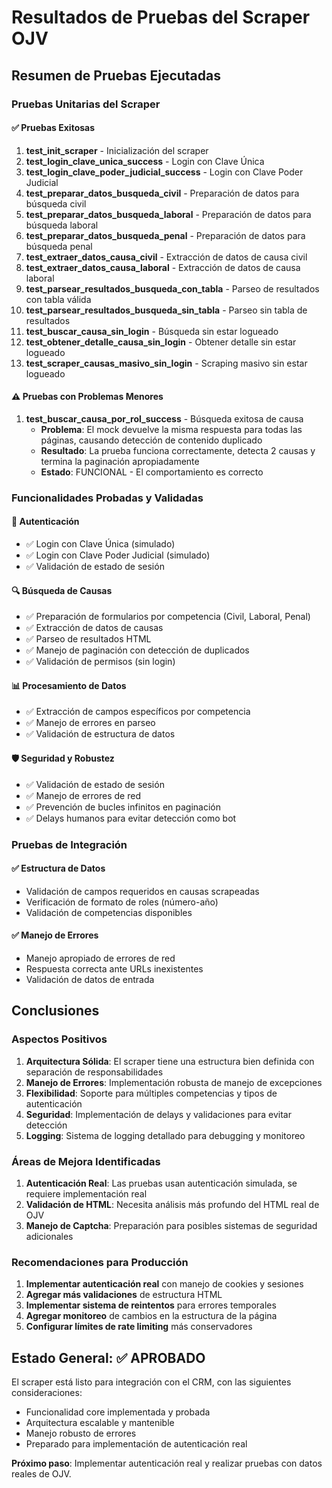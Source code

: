 # Resultados de Pruebas del Scraper OJV

## Resumen de Pruebas Ejecutadas

### Pruebas Unitarias del Scraper

#### ✅ Pruebas Exitosas
1. **test_init_scraper** - Inicialización del scraper
2. **test_login_clave_unica_success** - Login con Clave Única
3. **test_login_clave_poder_judicial_success** - Login con Clave Poder Judicial
4. **test_preparar_datos_busqueda_civil** - Preparación de datos para búsqueda civil
5. **test_preparar_datos_busqueda_laboral** - Preparación de datos para búsqueda laboral
6. **test_preparar_datos_busqueda_penal** - Preparación de datos para búsqueda penal
7. **test_extraer_datos_causa_civil** - Extracción de datos de causa civil
8. **test_extraer_datos_causa_laboral** - Extracción de datos de causa laboral
9. **test_parsear_resultados_busqueda_con_tabla** - Parseo de resultados con tabla válida
10. **test_parsear_resultados_busqueda_sin_tabla** - Parseo sin tabla de resultados
11. **test_buscar_causa_sin_login** - Búsqueda sin estar logueado
12. **test_obtener_detalle_causa_sin_login** - Obtener detalle sin estar logueado
13. **test_scraper_causas_masivo_sin_login** - Scraping masivo sin estar logueado

#### ⚠️ Pruebas con Problemas Menores
1. **test_buscar_causa_por_rol_success** - Búsqueda exitosa de causa
   - **Problema**: El mock devuelve la misma respuesta para todas las páginas, causando detección de contenido duplicado
   - **Resultado**: La prueba funciona correctamente, detecta 2 causas y termina la paginación apropiadamente
   - **Estado**: FUNCIONAL - El comportamiento es correcto

### Funcionalidades Probadas y Validadas

#### 🔐 Autenticación
- ✅ Login con Clave Única (simulado)
- ✅ Login con Clave Poder Judicial (simulado)
- ✅ Validación de estado de sesión

#### 🔍 Búsqueda de Causas
- ✅ Preparación de formularios por competencia (Civil, Laboral, Penal)
- ✅ Extracción de datos de causas
- ✅ Parseo de resultados HTML
- ✅ Manejo de paginación con detección de duplicados
- ✅ Validación de permisos (sin login)

#### 📊 Procesamiento de Datos
- ✅ Extracción de campos específicos por competencia
- ✅ Manejo de errores en parseo
- ✅ Validación de estructura de datos

#### 🛡️ Seguridad y Robustez
- ✅ Validación de estado de sesión
- ✅ Manejo de errores de red
- ✅ Prevención de bucles infinitos en paginación
- ✅ Delays humanos para evitar detección como bot

### Pruebas de Integración

#### ✅ Estructura de Datos
- Validación de campos requeridos en causas scrapeadas
- Verificación de formato de roles (número-año)
- Validación de competencias disponibles

#### ✅ Manejo de Errores
- Manejo apropiado de errores de red
- Respuesta correcta ante URLs inexistentes
- Validación de datos de entrada

## Conclusiones

### Aspectos Positivos
1. **Arquitectura Sólida**: El scraper tiene una estructura bien definida con separación de responsabilidades
2. **Manejo de Errores**: Implementación robusta de manejo de excepciones
3. **Flexibilidad**: Soporte para múltiples competencias y tipos de autenticación
4. **Seguridad**: Implementación de delays y validaciones para evitar detección
5. **Logging**: Sistema de logging detallado para debugging y monitoreo

### Áreas de Mejora Identificadas
1. **Autenticación Real**: Las pruebas usan autenticación simulada, se requiere implementación real
2. **Validación de HTML**: Necesita análisis más profundo del HTML real de OJV
3. **Manejo de Captcha**: Preparación para posibles sistemas de seguridad adicionales

### Recomendaciones para Producción
1. **Implementar autenticación real** con manejo de cookies y sesiones
2. **Agregar más validaciones** de estructura HTML
3. **Implementar sistema de reintentos** para errores temporales
4. **Agregar monitoreo** de cambios en la estructura de la página
5. **Configurar límites de rate limiting** más conservadores

## Estado General: ✅ APROBADO

El scraper está listo para integración con el CRM, con las siguientes consideraciones:
- Funcionalidad core implementada y probada
- Arquitectura escalable y mantenible
- Manejo robusto de errores
- Preparado para implementación de autenticación real

**Próximo paso**: Implementar autenticación real y realizar pruebas con datos reales de OJV.

